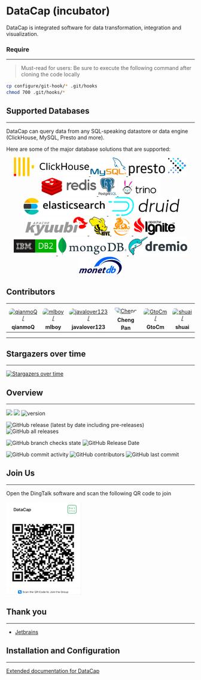# DataCap (incubator)

DataCap is integrated software for data transformation, integration and visualization.

### Require

---

> Must-read for users: Be sure to execute the following command after cloning the code locally

```bash
cp configure/git-hook/* .git/hooks
chmod 700 .git/hooks/*
```

## Supported Databases

---

DataCap can query data from any SQL-speaking datastore or data engine (ClickHouse, MySQL, Presto and more).

Here are some of the major database solutions that are supported:

<p align="center">
    <a href="https://clickhouse.com" target="_blank">
        <img src="assets/plugin/clickhouse.png" alt="ClickHouse" height="50" />
    </a>
    <a href="https://www.mysql.com" target="_blank">
        <img src="assets/plugin/mysql.png" alt="MySQL" height="50"/>
    </a>
    <a href="https://prestodb.io/" target="_blank">
        <img src="assets/plugin/presto.png" alt="Presto" height="50"/>
    </a>
    <a href="https://redis.io/" target="_blank">
        <img src="assets/plugin/redis.png" alt="Redis" height="50"/>
    </a>
    <a href="https://www.postgresql.org/" target="_blank">
        <img src="assets/plugin/postgresql.png" alt="PostgreSQL" height="50"/>
    </a>
    <a href="https://trino.io/" target="_blank">
        <img src="assets/plugin/trino.png" alt="Trino" height="50"/>
    </a>
    <a href="https://www.elastic.co/" target="_blank">
        <img src="assets/plugin/elasticsearch.png" alt="ElasticSearch" height="50" />
    </a>
    <a href="https://druid.apache.org/" target="_blank">
        <img src="assets/plugin/druid.png" alt="Druid" height="50" />
    </a>
    <a href="https://kyuubi.apache.org/" target="_blank">
        <img src="assets/plugin/kyuubi.png" alt="Kyuubi" height="50"/>
    </a>
    <a href="https://hive.apache.org/" target="_blank">
        <img src="assets/plugin/hive.png" alt="Hive" height="50" />
    </a>
    <a href="https://kylin.apache.org" target="_blank">
        <img src="assets/plugin/kylin.png" alt="Kylin" height="50" />
    </a>
    <a href="https://ignite.apache.org/" target="_blank">
        <img src="assets/plugin/ignite.png" alt="Ignite" height="50" />
    </a>
    <a href="https://www.ibm.com/db2/" target="_blank">
        <img src="assets/plugin/ibmdb2.png" alt="IBM DB2" height="50" />
    </a>
    <a href="https://www.mongodb.com/" target="_blank">
        <img src="assets/plugin/mongodb.png" alt="MongoDB" height="50" />
    </a>
    <a href="https://www.dremio.com/" target="_blank">
        <img src="assets/plugin/dremio.png" alt="Dremio" height="50" />
    </a>
    <a href="https://www.monetdb.org/" target="_blank">
        <img src="assets/plugin/monetdb.png" alt="MonetDB" height="50" />
    </a>
</p>

## Contributors

<table>
<tr>
    <td align="center" style="word-wrap: break-word; width: 150.0; height: 150.0">
        <a href=https://github.com/qianmoQ>
            <img src=https://avatars.githubusercontent.com/u/20521442?v=4 width="100;"  style="border-radius:50%;align-items:center;justify-content:center;overflow:hidden;padding-top:10px" alt=qianmoQ/>
            <br />
            <sub style="font-size:14px"><b>qianmoQ</b></sub>
        </a>
    </td>
    <td align="center" style="word-wrap: break-word; width: 150.0; height: 150.0">
        <a href=https://github.com/mlboy>
            <img src=https://avatars.githubusercontent.com/u/1733903?v=4 width="100;"  style="border-radius:50%;align-items:center;justify-content:center;overflow:hidden;padding-top:10px" alt=mlboy/>
            <br />
            <sub style="font-size:14px"><b>mlboy</b></sub>
        </a>
    </td>
    <td align="center" style="word-wrap: break-word; width: 150.0; height: 150.0">
        <a href=https://github.com/javalover123>
            <img src=https://avatars.githubusercontent.com/u/9191388?v=4 width="100;"  style="border-radius:50%;align-items:center;justify-content:center;overflow:hidden;padding-top:10px" alt=javalover123/>
            <br />
            <sub style="font-size:14px"><b>javalover123</b></sub>
        </a>
    </td>
    <td align="center" style="word-wrap: break-word; width: 150.0; height: 150.0">
        <a href=https://github.com/pan3793>
            <img src=https://avatars.githubusercontent.com/u/26535726?v=4 width="100;"  style="border-radius:50%;align-items:center;justify-content:center;overflow:hidden;padding-top:10px" alt=Cheng Pan/>
            <br />
            <sub style="font-size:14px"><b>Cheng Pan</b></sub>
        </a>
    </td>
    <td align="center" style="word-wrap: break-word; width: 150.0; height: 150.0">
        <a href=https://github.com/GtoCm>
            <img src=https://avatars.githubusercontent.com/u/78474735?v=4 width="100;"  style="border-radius:50%;align-items:center;justify-content:center;overflow:hidden;padding-top:10px" alt=GtoCm/>
            <br />
            <sub style="font-size:14px"><b>GtoCm</b></sub>
        </a>
    </td>
    <td align="center" style="word-wrap: break-word; width: 150.0; height: 150.0">
        <a href=https://github.com/shuangzishuai>
            <img src=https://avatars.githubusercontent.com/u/32678536?v=4 width="100;"  style="border-radius:50%;align-items:center;justify-content:center;overflow:hidden;padding-top:10px" alt=shuai/>
            <br />
            <sub style="font-size:14px"><b>shuai</b></sub>
        </a>
    </td>
</tr>
</table>

---

## Stargazers over time

---

[![Stargazers over time](https://starchart.cc/EdurtIO/incubator-datacap.svg)](https://starchart.cc/EdurtIO/incubator-datacap)

## Overview

---

![](https://visitor-badge.glitch.me/badge?page_id=incubator-datacap)
[![](https://tokei.rs/b1/github/EdurtIO/incubator-datacap)](https://github.com/EdurtIO/incubator-datacap)
![version](https://img.shields.io/github/v/release/EdurtIO/incubator-datacap.svg)

![GitHub release (latest by date including pre-releases)](https://img.shields.io/github/downloads-pre/EdurtIO/incubator-datacap/latest/total?style=flat-square)
![GitHub all releases](https://img.shields.io/github/downloads/EdurtIO/incubator-datacap/total?style=flat-square)

![GitHub branch checks state](https://img.shields.io/github/checks-status/EdurtIO/incubator-datacap/master?style=flat-square)
![GitHub Release Date](https://img.shields.io/github/release-date/EdurtIO/incubator-datacap?style=flat-square)

![GitHub commit activity](https://img.shields.io/github/commit-activity/y/EdurtIO/incubator-datacap?style=flat-square)
![GitHub contributors](https://img.shields.io/github/contributors-anon/EdurtIO/incubator-datacap?style=flat-square)
![GitHub last commit](https://img.shields.io/github/last-commit/EdurtIO/incubator-datacap?style=flat-square)

## Join Us

---

Open the DingTalk software and scan the following QR code to join

<img src="assets/dingtalk.png" width="200px" height="250px"></img>

## Thank you

---

- [Jetbrains](https://www.jetbrains.com/)

## Installation and Configuration

---

[Extended documentation for DataCap](https://datacap.incubator.edurt.io)

